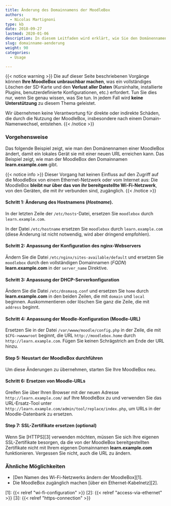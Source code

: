 ```yaml
---
title: Änderung des Domainnamens der MoodleBox
authors:
  - Nicolas Martignoni
type: kb
date: 2018-09-27
lastmod: 2020-01-06
description: In diesem Leitfaden wird erklärt, wie Sie den Domänennamen Ihrer MoodleBox ändern können, dass er besser zu Ihrer eigenen lokalen Situation passt.
slug: domainname-aenderung
weight: 90
categories:
  - Usage

---
```

{{< notice warning >}}
Die auf dieser Seite beschriebenen Vorgänge können __Ihre MoodleBox unbrauchbar machen__, was ein vollständiges Löschen der SD-Karte und den __Verlust aller Daten__ (Kursinhalte, installierte Plugins, benutzerdefinierte Konfigurationen, etc.) erfordert. Tun Sie dies nur, wenn Sie genau wissen, was Sie tun. In jedem Fall wird __keine Unterstützung__ zu diesem Thema geleistet.

Wir übernehmen keine Verantwortung für direkte oder indirekte Schäden, die durch die Nutzung der MoodleBox, insbesondere nach einem Domain-Namenwechsel, entstehen.
{{< /notice >}}

### Vorgehensweise

Das folgende Beispiel zeigt, wie man den Domänennamen einer MoodleBox ändert, damit ein lokales Gerät sie mit einer neuen URL erreichen kann. Das Beispiel zeigt, wie man der MoodleBox den Domainnamen __learn.example.com__ gibt.

{{< notice info >}}
Dieser Vorgang hat keinen Einfluss auf den Zugriff auf die MoodleBox von einem Ethernet-Netzwerk oder vom Internet aus: Die MoodleBox __bleibt nur über das von ihr bereitgestellte Wi-Fi-Netzwerk__, von den Geräten, die mit ihr verbunden sind, zugänglich.
{{< /notice >}}

#### Schritt 1: Änderung des Hostnamens (_Hostname_).

In der letzten Zeile der `/etc/hosts`-Datei, ersetzen Sie `moodlebox` durch `learn.example.com`.

In der Datei `/etc/hostname` ersetzen Sie `moodlebox` durch `learn.example.com` (diese Änderung ist nicht notwendig, wird aber dringend empfohlen).

#### Schritt 2: Anpassung der Konfiguration des nginx-Webservers

Ändern Sie die Datei `/etc/nginx/sites-available/default` und ersetzen Sie `moodlebox` durch den vollständigen Domainnamen (_FQDN_) __learn.example.com__ in der `server_name` Direktive.

#### Schritt 3: Anpassung der DHCP-Serverkonfiguration

Ändern Sie die Datei `/etc/dnsmasq.conf` und ersetzen Sie `home` durch __learn.example.com__ in den beiden Zeilen, die mit `domain` und `local` beginnen. Auskommentieren oder löschen Sie ganz die Zeile, die mit `address` beginnt.

#### Schritt 4: Anpassung der Moodle-Konfiguration (Moodle-URL)

Ersetzen Sie in der Datei `/var/wwww/moodle/config.php` in der Zeile, die mit `$CFG->wwwwroot` beginnt, die URL `http://moodlebox.home` durch `http://learn.example.com`. Fügen Sie keinen Schrägstrich am Ende der URL hinzu.

#### Step 5: Neustart der MoodleBox durchführen

Um diese Änderungen zu übernehmen, starten Sie Ihre MoodleBox neu.

#### Schritt 6: Ersetzen von Moodle-URLs

Greifen Sie über Ihren Browser mit der neuen Adresse `http://learn.example.com/` auf Ihre MoodleBox zu und verwenden Sie das URL-Ersatz-Tool unter `http://learn.example.com/admin/tool/replace/index.php`, um URLs in der Moodle-Datenbank zu ersetzen.

#### Step 7: SSL-Zertifikate ersetzen (optional)

Wenn Sie [HTTPS][3] verwenden möchten, müssen Sie sich Ihre eigenen SSL-Zertifikate besorgen, da die von der MoodleBox bereitgestellten Zertifikate nicht mit Ihrem eigenen Domainnamen __learn.example.com__ funktionieren. Vergessen Sie nicht, auch die URL zu ändern.

### Ähnliche Möglichkeiten

- [Den Namen des Wi-Fi-Netzwerks ändern der MoodleBox][1].
- Die MoodleBox zugänglich machen [über ein Ethernet-Kabelnetz][2].

 [1]: {{< relref "wi-fi-configuration" >}}
 [2]: {{< relref "access-via-ethernet" >}}
 [3]: {{< relref "https-connection" >}}
